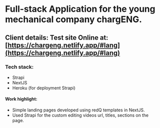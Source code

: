 # Full-stack Application for the young mechanical company chargENG.
## Client details: Test site Online at: [https://chargeng.netlify.app/#lang](https://chargeng.netlify.app/#lang)
### Tech stack: 
- Strapi 
- NextJS
- Heroku (for deployment Strapi)

#### Work highlight: 
- Simple landing pages developed using redQ templates in NextJS.
- Used Strapi for the custom editing videos url, titles, sections on the page.





